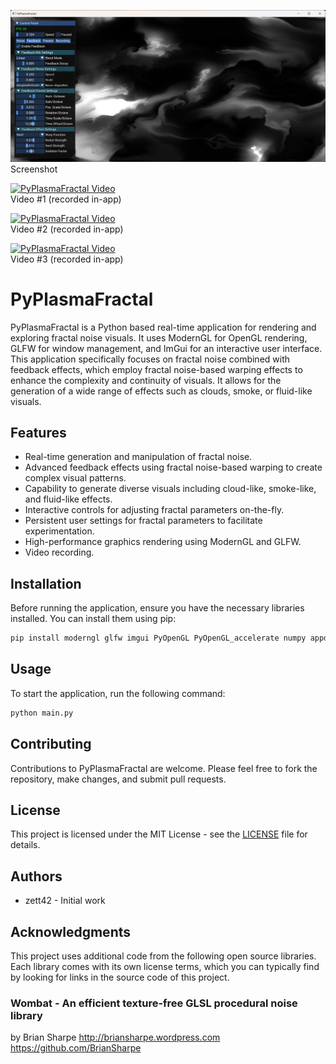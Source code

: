 ![PyPlasmaFractal Header](images/screenshot.png)
Screenshot

[![PyPlasmaFractal Video](https://img.youtube.com/vi/nlJ_fTiE-dk/0.jpg)](https://www.youtube.com/watch?v=nlJ_fTiE-dk "PyPlasmaFractal Video #1")
<br>
Video #1 (recorded in-app)

[![PyPlasmaFractal Video](https://img.youtube.com/vi/CHkkzqfMnjE/0.jpg)](https://www.youtube.com/watch?v=CHkkzqfMnjE "PyPlasmaFractal Video #2")
<br>
Video #2 (recorded in-app)

[![PyPlasmaFractal Video](https://img.youtube.com/vi/wIrYRui0nZc/0.jpg)](https://www.youtube.com/watch?v=wIrYRui0nZc "PyPlasmaFractal Video #3")
<br>
Video #3 (recorded in-app)

# PyPlasmaFractal

PyPlasmaFractal is a Python based real-time application for rendering and exploring fractal noise visuals. It uses ModernGL for OpenGL rendering, GLFW for window management, and ImGui for an interactive user interface. This application specifically focuses on fractal noise combined with feedback effects, which employ fractal noise-based warping effects to enhance the complexity and continuity of visuals. It allows for the generation of a wide range of effects such as clouds, smoke, or fluid-like visuals.

## Features

- Real-time generation and manipulation of fractal noise.
- Advanced feedback effects using fractal noise-based warping to create complex visual patterns.
- Capability to generate diverse visuals including cloud-like, smoke-like, and fluid-like effects.
- Interactive controls for adjusting fractal parameters on-the-fly.
- Persistent user settings for fractal parameters to facilitate experimentation.
- High-performance graphics rendering using ModernGL and GLFW.
- Video recording.

## Installation

Before running the application, ensure you have the necessary libraries installed. You can install them using pip:

```bash
pip install moderngl glfw imgui PyOpenGL PyOpenGL_accelerate numpy appdirs imageio[ffmpeg]

```

## Usage

To start the application, run the following command:
```bash
python main.py
```

## Contributing

Contributions to PyPlasmaFractal are welcome. Please feel free to fork the repository, make changes, and submit pull requests.

## License

This project is licensed under the MIT License - see the [LICENSE](LICENSE) file for details.

## Authors

- zett42 - Initial work

## Acknowledgments

This project uses additional code from the following open source libraries. Each library comes with its own license terms, which you
can typically find by looking for links in the source code of this project.

### Wombat - An efficient texture-free GLSL procedural noise library

by Brian Sharpe
http://briansharpe.wordpress.com
https://github.com/BrianSharpe
